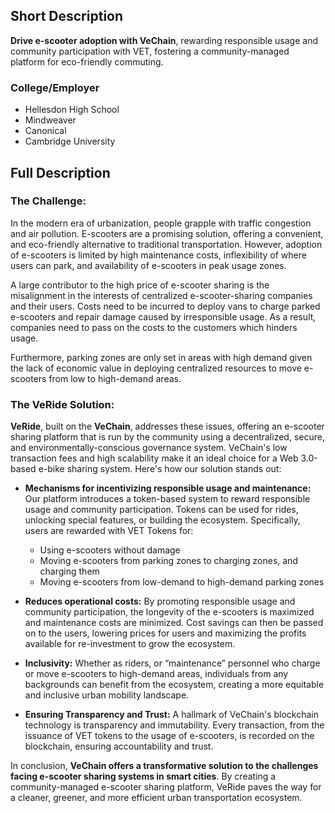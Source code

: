 ## Short Description
**Drive e-scooter adoption with VeChain**, rewarding responsible usage and community participation with VET, fostering a community-managed platform for eco-friendly commuting.

### College/Employer
- Hellesdon High School
- Mindweaver
- Canonical
- Cambridge University

## Full Description

### The Challenge:
In the modern era of urbanization, people grapple with traffic congestion and air pollution. E-scooters are a promising solution, offering a convenient, and eco-friendly alternative to traditional transportation. However, adoption of e-scooters is limited by high maintenance costs, inflexibility of where users can park, and availability of e-scooters in peak usage zones.

A large contributor to the high price of e-scooter sharing is the misalignment in the interests of centralized e-scooter-sharing companies and their users. Costs need to be incurred to deploy vans to charge parked e-scooters and repair damage caused by irresponsible usage. As a result, companies need to pass on the costs to the customers which hinders usage.

Furthermore, parking zones are only set in areas with high demand given the lack of economic value in deploying centralized resources to move e-scooters from low to high-demand areas.

### The VeRide Solution:
**VeRide**, built on the **VeChain**, addresses these issues, offering an e-scooter sharing platform that is run by the community using a decentralized, secure, and environmentally-conscious governance system. VeChain's low transaction fees and high scalability make it an ideal choice for a Web 3.0-based e-bike sharing system. Here's how our solution stands out:

- **Mechanisms for incentivizing responsible usage and maintenance:** Our platform introduces a token-based system to reward responsible usage and community participation. Tokens can be used for rides, unlocking special features, or building the ecosystem. Specifically, users are rewarded with VET Tokens for:
  - Using e-scooters without damage
  - Moving e-scooters from parking zones to charging zones, and charging them
  - Moving e-scooters from low-demand to high-demand parking zones

- **Reduces operational costs:** By promoting responsible usage and community participation, the longevity of the e-scooters is maximized and maintenance costs are minimized. Cost savings can then be passed on to the users, lowering prices for users and maximizing the profits available for re-investment to grow the ecosystem.

- **Inclusivity:** Whether as riders, or “maintenance” personnel who charge or move e-scooters to high-demand areas, individuals from any backgrounds can benefit from the ecosystem, creating a more equitable and inclusive urban mobility landscape.

- **Ensuring Transparency and Trust:** A hallmark of VeChain's blockchain technology is transparency and immutability. Every transaction, from the issuance of VET tokens to the usage of e-scooters, is recorded on the blockchain, ensuring accountability and trust.

In conclusion, **VeChain offers a transformative solution to the challenges facing e-scooter sharing systems in smart cities**. By creating a community-managed e-scooter sharing platform, VeRide paves the way for a cleaner, greener, and more efficient urban transportation ecosystem.
